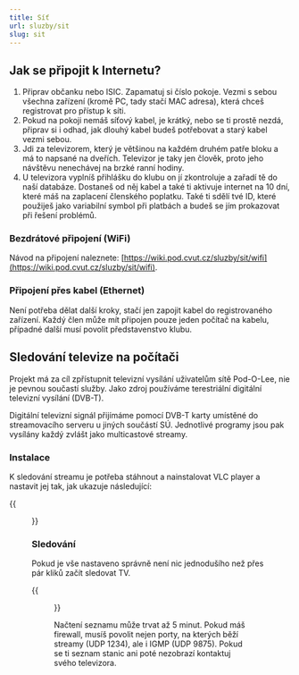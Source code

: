 ```yaml
---
title: Síť
url: sluzby/sit
slug: sit
---
```


## Jak se připojit k Internetu?

1. Připrav občanku nebo ISIC. Zapamatuj si číslo pokoje. Vezmi s sebou všechna zařízení (kromě PC, tady stačí MAC adresa), která chceš registrovat pro přístup k síti.
2. Pokud na pokoji nemáš síťový kabel, je krátký, nebo se ti prostě nezdá, připrav si i odhad, jak dlouhý kabel budeš potřebovat a starý kabel vezmi sebou.
3. Jdi za televizorem, který je většinou na každém druhém patře bloku a má to napsané na dveřích. Televizor je taky jen člověk, proto jeho návštěvu nenechávej na brzké ranní hodiny.
4. U televizora vyplníš přihlášku do klubu on jí zkontroluje a zařadí tě do naší databáze. Dostaneš od něj kabel a také ti aktivuje internet na 10 dní, které máš na zaplacení členského poplatku. Také ti sdělí tvé ID, které použiješ jako variabilní symbol při platbách a budeš se jím prokazovat při řešení problémů.

### Bezdrátové připojení (WiFi)

Návod na připojení naleznete: [https://wiki.pod.cvut.cz/sluzby/sit/wifi](https://wiki.pod.cvut.cz/sluzby/sit/wifi).

### Připojení přes kabel (Ethernet)

Není potřeba dělat další kroky, stačí jen zapojit kabel do registrovaného zařízení.
Každý člen může mít připojen pouze jeden počítač na kabelu, případné další musí povolit představenstvo klubu.

## Sledování televize na počítači

Projekt má za cíl zpřístupnit televizní vysílání uživatelům sítě Pod-O-Lee, nie je pevnou součastí služby. Jako zdroj používáme terestriální digitální televizní vysílání (DVB-T).

Digitální televizní signál přijímáme pomocí DVB-T karty umístěné do streamovacího serveru u jiných součástí SÚ. Jednotlivé programy jsou pak vysílány každý zvlášt jako multicastové streamy.

### Instalace

K sledování streamu je potřeba stáhnout a nainstalovat VLC player a nastavit jej tak, jak ukazuje následující:

{{<figure src="/vlc_nastaveni-sap.jpg" alt="Nastaveni TV ve VLC">}}

### Sledování

Pokud je vše nastaveno správně není nic jednodušího než přes pár kliků začít sledovat TV.

{{<figure src="/vlc_prohledavani-sap.jpg" alt="TV kanály ve VLC">}}

Načtení seznamu může trvat až 5 minut. Pokud máš firewall, musíš povolit nejen porty, na kterých běží streamy (UDP 1234), ale i IGMP (UDP 9875). Pokud se ti seznam stanic ani poté nezobrazí kontaktuj svého televizora.
